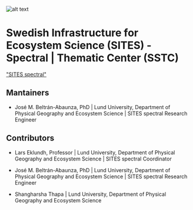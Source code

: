 ![alt text](https://h24-original.s3.amazonaws.com/231546/28893673-EQhe9.png "SITES Spectral Thematic Center")
# Swedish Infrastructure for Ecosystem Science (SITES) - Spectral | Thematic Center (SSTC)
["SITES spectral"](https://www.fieldsites.se/en-GB/sites-thematic-programs/sites-spectral-32634403)


## Mantainers

* José M. Beltrán-Abaunza, PhD | Lund University, Department of Physical Geography and Ecosystem Science | SITES spectral Research Engineer


## Contributors

* Lars Eklundh, Professor | Lund University, Department of Physical Geography and Ecosystem Science | SITES spectral Coordinator

* José M. Beltrán-Abaunza, PhD | Lund University, Department of Physical Geography and Ecosystem Science | SITES spectral Research Engineer

* Shangharsha Thapa | Lund University, Department of Physical Geography and Ecosystem Science